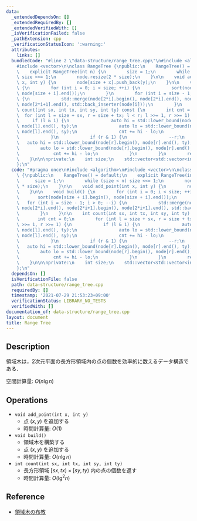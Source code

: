 ```yaml
---
data:
  _extendedDependsOn: []
  _extendedRequiredBy: []
  _extendedVerifiedWith: []
  _isVerificationFailed: false
  _pathExtension: cpp
  _verificationStatusIcon: ':warning:'
  attributes:
    links: []
  bundledCode: "#line 2 \"data-structure/range_tree.cpp\"\n#include <algorithm>\n\
    #include <vector>\n\nclass RangeTree {\npublic:\n    RangeTree() = default;\n\
    \    explicit RangeTree(int n) {\n        size = 1;\n        while (size < n)\
    \ size <<= 1;\n        node.resize(2 * size);\n    }\n\n    void add_point(int\
    \ x, int y) {\n        node[size + x].push_back(y);\n    }\n\n    void build()\
    \ {\n        for (int i = 0; i < size; ++i) {\n            sort(node[size + i].begin(),\
    \ node[size + i].end());\n        }\n        for (int i = size - 1; i > 0; --i)\
    \ {\n            std::merge(node[2*i].begin(), node[2*i].end(), node[2*i+1].begin(),\
    \ node[2*i+1].end(), std::back_inserter(node[i]));\n        }\n    }\n\n    int\
    \ count(int sx, int tx, int sy, int ty) const {\n        int cnt = 0;\n      \
    \  for (int l = size + sx, r = size + tx; l < r; l >>= 1, r >>= 1) {\n       \
    \     if (l & 1) {\n                auto hi = std::lower_bound(node[l].begin(),\
    \ node[l].end(), ty);\n                auto lo = std::lower_bound(node[l].begin(),\
    \ node[l].end(), sy);\n                cnt += hi - lo;\n                ++l;\n\
    \            }\n            if (r & 1) {\n                --r;\n             \
    \   auto hi = std::lower_bound(node[r].begin(), node[r].end(), ty);\n        \
    \        auto lo = std::lower_bound(node[r].begin(), node[r].end(), sy);\n   \
    \             cnt += hi - lo;\n            }\n        }\n        return cnt;\n\
    \    }\n\n\nprivate:\n    int size;\n    std::vector<std::vector<int>> node;\n\
    };\n"
  code: "#pragma once\n#include <algorithm>\n#include <vector>\n\nclass RangeTree\
    \ {\npublic:\n    RangeTree() = default;\n    explicit RangeTree(int n) {\n  \
    \      size = 1;\n        while (size < n) size <<= 1;\n        node.resize(2\
    \ * size);\n    }\n\n    void add_point(int x, int y) {\n        node[size + x].push_back(y);\n\
    \    }\n\n    void build() {\n        for (int i = 0; i < size; ++i) {\n     \
    \       sort(node[size + i].begin(), node[size + i].end());\n        }\n     \
    \   for (int i = size - 1; i > 0; --i) {\n            std::merge(node[2*i].begin(),\
    \ node[2*i].end(), node[2*i+1].begin(), node[2*i+1].end(), std::back_inserter(node[i]));\n\
    \        }\n    }\n\n    int count(int sx, int tx, int sy, int ty) const {\n \
    \       int cnt = 0;\n        for (int l = size + sx, r = size + tx; l < r; l\
    \ >>= 1, r >>= 1) {\n            if (l & 1) {\n                auto hi = std::lower_bound(node[l].begin(),\
    \ node[l].end(), ty);\n                auto lo = std::lower_bound(node[l].begin(),\
    \ node[l].end(), sy);\n                cnt += hi - lo;\n                ++l;\n\
    \            }\n            if (r & 1) {\n                --r;\n             \
    \   auto hi = std::lower_bound(node[r].begin(), node[r].end(), ty);\n        \
    \        auto lo = std::lower_bound(node[r].begin(), node[r].end(), sy);\n   \
    \             cnt += hi - lo;\n            }\n        }\n        return cnt;\n\
    \    }\n\n\nprivate:\n    int size;\n    std::vector<std::vector<int>> node;\n\
    };\n"
  dependsOn: []
  isVerificationFile: false
  path: data-structure/range_tree.cpp
  requiredBy: []
  timestamp: '2021-07-29 21:53:23+09:00'
  verificationStatus: LIBRARY_NO_TESTS
  verifiedWith: []
documentation_of: data-structure/range_tree.cpp
layout: document
title: Range Tree
---
```


## Description

領域木は，2次元平面の長方形領域内の点の個数を効率的に数えるデータ構造である．

空間計算量: $O(n\lg n)$

## Operations

- `void add_point(int x, int y)`
    - 点 $(x, y)$ を追加する
    - 時間計算量: $O(1)$
- `void build()`
    - 領域木を構築する
    - 点 $(x, y)$ を追加する
    - 時間計算量: $O(n\lg n)$
- `int count(int sx, int tx, int sy, int ty)`
    - 長方形領域 $[sx, tx) \times [sy, ty)$ 内の点の個数を返す
    - 時間計算量: $O(\lg^2 n)$

## Reference

- [領域木の布教](https://mugen1337.hatenablog.com/entry/2021/05/22/224041)
